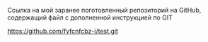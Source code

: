 Ссылка на мой заранее поготовленный репозиторий на GitHub, содержащий файл с дополненной инструкцией по GIT

https://github.com/fyfcnfcbz-i/test.git
